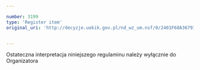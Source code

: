 ```yaml
---

number: 3199
type: 'Register item'
original_uri: 'http://decyzje.uokik.gov.pl/nd_wz_um.nsf/0/2401F68A36791946C1257A0D00266369?OpenDocument'


---
```


Ostateczna interpretacja niniejszego regulaminu należy wyłącznie do Organizatora
